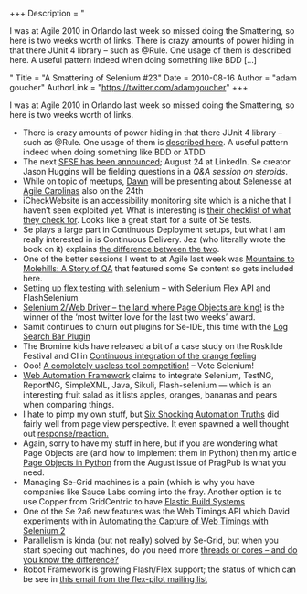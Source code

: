 +++
Description = "<p>I was at Agile 2010 in Orlando last week so missed doing the Smattering, so here is two weeks worth of links. There is crazy amounts of power hiding in that there JUnit 4 library – such as @Rule. One usage of them is described here. A useful pattern indeed when doing something like BDD […]</p>"
Title = "A Smattering of Selenium #23"
Date = 2010-08-16
Author = "adam goucher"
AuthorLink = "https://twitter.com/adamgoucher"
+++

<p>I was at Agile 2010 in Orlando last week so missed doing the Smattering, so here is two weeks worth of links.<br />
</p>
<ul>
<li>There is crazy amounts of power hiding in that there JUnit 4 library &#8211; such as @Rule. One usage of them is <a href="http://blog.schauderhaft.de/2009/10/04/junit-rules/">described here</a>. A useful pattern indeed when doing something like BDD or ATDD</li>
<li>The next <a href="http://www.meetup.com/seleniumsanfrancisco/calendar/14320878/">SFSE has been announced</a>; August 24 at LinkedIn. Se creator Jason Huggins will be fielding questions in a <i>Q&amp;A session on steroids</i>.</li>
<li>While on topic of meetups, <a href="http://passionatetester.com">Dawn</a> will be presenting about Selenesse at <a href="http://agilecarolinasaugust2010.eventbrite.com/">Agile Carolinas</a> also on the 24th</li>
<li>iCheckWebsite is an accessibility monitoring site which is a niche that I haven&#8217;t seen exploited yet. What is interesting is <a href="http://www.icheckwebsite.com/feature">their checklist of what they check for</a>. Looks like a great start for a suite of Se tests.</li>
<li>Se plays a large part in Continuous Deployment setups, but what I am really interested in is Continuous Delivery. Jez (who literally wrote the book on it) explains <a href="http://continuousdelivery.com/2010/08/continuous-delivery-vs-continuous-deployment/">the difference between the two</a>.</li>
<li>One of the better sessions I went to at Agile last week was <a href="http://tourdedave.com/i-came-i-saw-i-spoke-at-agile-2010/">Mountains to Molehills: A Story of QA</a> that featured some Se content so gets included here.</li>
<li><a href="http://mariangemarcano.blogspot.com/2010/08/setting-up-flex-testing-with-selenium.html">Setting up flex testing with selenium</a> &#8211; with Selenium Flex API and FlashSelenium</li>
<li><a href="http://www.wakaleo.com/blog/279-selenium-2web-driver-the-land-where-page-objects-are-king">Selenium 2/Web Driver &#8211; the land where Page Objects are king!</a> is the winner of the &#8216;most twitter love for the last two weeks&#8217; award.</li>
<li>Samit continues to churn out plugins for Se-IDE, this time with the <a href="http://reallysimplethings.wordpress.com/2010/08/02/log-search-bar-plugin-for-selenium-ide/">Log Search Bar Plugin</a></li>
<li>The Bromine kids have released a bit of a case study on the Roskilde Festival and CI in <a href="http://blog.brominefoundation.org/2010/07/continuous-integration-of-the-orange-feeling/">Continuous integration of the orange feeling</a></li>
<li>Ooo! <a href="http://www.automatedtestinginstitute.com/home/index.php?option=com_jforms&amp;view=form&amp;id=10&amp;Itemid=183">A completely useless tool competition!</a> &#8211; Vote Selenium!</li>
<li><a href="http://sourceforge.net/projects/webauthfw/">Web Automation Framework</a> claims to integrate Selenium, TestNG, ReportNG, SimpleXML, Java, Sikuli, Flash-selenium &#8212; which is an interesting fruit salad as it lists apples, oranges, bananas and pears when comparing things.</li>
<li>I hate to pimp my own stuff, but <a href="http://softwaretestpro.com/Item/4859/Six-Shocking-Automation-Truths/Automation-Best-Practices-Software-Test-Professionals-Conference">Six Shocking Automation Truths</a> did fairly well from page view perspective. It even spawned a well thought out <a href="http://discoveredtester.blogspot.com/2010/08/my-take-on-adam-gouchers-six-shocking.html">response/reaction.</a></li>
<li>Again, sorry to have my stuff in here, but if you are wondering what Page Objects are (and how to implement them in Python) then my article <a href="http://www.pragprog.com/magazines/2010-08/page-objects-in-python">Page Objects in Python</a> from the August issue of PragPub is what you need.</li>
<li>Managing Se-Grid machines is a pain (which is why you have companies like Sauce Labs coming into the fray. Another option is to use Copper from GridCentric to have <a href="http://blog.gridcentriclabs.com/2010/07/elastic-build-systems.html">Elastic Build Systems</a></li>
<li>One of the Se 2a6 new features was the Web Timings API which David experiments with in <a href="http://www.theautomatedtester.co.uk/blog/2010/selenium-webtimings-api.html">Automating the Capture of Web Timings with Selenium 2</a></li>
<li>Parallelism is kinda (but not really) solved by Se-Grid, but when you start specing out machines, do you need more <a href="http://content.dell.com/us/en/enterprise/d/large-business/thread-cores-which-you-need.aspx?dgc=SM&amp;cid=57468&amp;lid=1479422">threads or cores &#8211; and do you know the difference?</a></li>
<li>Robot Framework is growing Flash/Flex support; the status of which can be see in <a href="http://groups.google.com/group/flex-pilot/msg/ef60fcadab56fc8e?pli=1">this email from the flex-pilot mailing list</a></li>
</ul>

